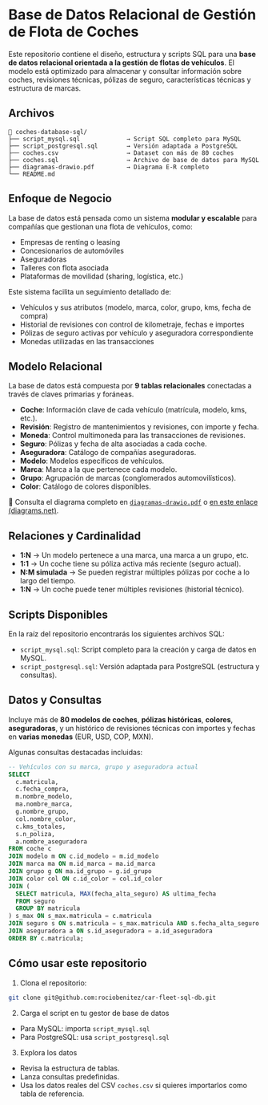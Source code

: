 # Base de Datos Relacional de Gestión de Flota de Coches

Este repositorio contiene el diseño, estructura y scripts SQL para una **base de datos relacional orientada a la gestión de flotas de vehículos**. El modelo está optimizado para almacenar y consultar información sobre coches, revisiones técnicas, pólizas de seguro, características técnicas y estructura de marcas.

## Archivos

```
📁 coches-database-sql/
├── script_mysql.sql             → Script SQL completo para MySQL
├── script_postgresql.sql        → Versión adaptada a PostgreSQL
├── coches.csv                   → Dataset con más de 80 coches
├── coches.sql                   → Archivo de base de datos para MySQL
├── diagramas-drawio.pdf         → Diagrama E-R completo
└── README.md
```

## Enfoque de Negocio

La base de datos está pensada como un sistema **modular y escalable** para compañías que gestionan una flota de vehículos, como:

- Empresas de renting o leasing
- Concesionarios de automóviles
- Aseguradoras
- Talleres con flota asociada
- Plataformas de movilidad (sharing, logística, etc.)

Este sistema facilita un seguimiento detallado de:

- Vehículos y sus atributos (modelo, marca, color, grupo, kms, fecha de compra)
- Historial de revisiones con control de kilometraje, fechas e importes
- Pólizas de seguro activas por vehículo y aseguradora correspondiente
- Monedas utilizadas en las transacciones

## Modelo Relacional

La base de datos está compuesta por **9 tablas relacionales** conectadas a través de claves primarias y foráneas.

- **Coche**: Información clave de cada vehículo (matrícula, modelo, kms, etc.).
- **Revisión**: Registro de mantenimientos y revisiones, con importe y fecha.
- **Moneda**: Control multimoneda para las transacciones de revisiones.
- **Seguro**: Pólizas y fecha de alta asociadas a cada coche.
- **Aseguradora**: Catálogo de compañías aseguradoras.
- **Modelo**: Modelos específicos de vehículos.
- **Marca**: Marca a la que pertenece cada modelo.
- **Grupo**: Agrupación de marcas (conglomerados automovilísticos).
- **Color**: Catálogo de colores disponibles.

📎 Consulta el diagrama completo en [`diagramas-drawio.pdf`](./diagramas-drawio.pdf) o [en este enlace (diagrams.net)](https://viewer.diagrams.net/?tags=%7B%7D&highlight=E6E6E6&edit=_blank&layers=1&nav=1&title=diagramas.png#R7V1bc6M4Fv41rpp9SIqLufgxcSedqU22e9O9mZl96ZJBtpnGyCXjxO5fP8JcDEhgMGBzUVeqY4Qi8DmfzpE%2BHR2N5Olq9xmD9fIFmdAeSYK5G8mfRpIkqbpGfnkle79EFCTFL1lgywzKjgXfrF8wrBiUbi0TbhIVXYRs11onCw3kONBwE2UAY%2FSRrDZHdvKpa7CAVME3A9h06R%2BW6S79Ul0RjuVP0FoswyeLQnBnBcLKQcFmCUz0kSiCO%2FcROW7wil8hXgEHOi658wLwT4hHysPSdb1vejeSHsnP3Kt9u0BoYUOwtja3BlqRYmNDqjzOwcqyPTnHGroPGiKPkx9G8hQj5PqfVrsptD1lhWrw3%2Bkx424kB%2By1W%2BAPpjfv%2B%2Befgus8fchv7svL4qs2uxElv5l3YG8DAQfCcfehxKFJFBBcIuwu0QI5wH44lt5Dx7zzVEsqPLz%2Bghh9Ry%2FAId%2F8fuMC7B7vISeo%2FmiRd5M%2FiWGV4Fo43HXx%2Fs%2Fg5uHiL%2B%2FOrRJeftrFa37aB1cYbR0TmuG9neVGjZDPsTbI1bEJ7yJsgZZoIOQN2mID5ohRDjoCwAsY%2FOnqeffld2U%2F0%2F%2F64%2B3lTZen39Wnm3FQ0RNp7AmBwj5DtILkK5EKH0doRwBexmEdFmJoA9d6T3YOEAB4ETUYPeMrsg54DgzCOGwnNAe6kGzC%2F%2BrBX8XRlW5ITTYkCUqyIV82VEPkQ%2ByLH4sO4C0BZBrHpKMZgAIz6fRr76MLZgfoHtAXWDnZAwGxWy6wHNJFffAYyLbBemMdqvslS8s2n8Eebd2wofDqfm7toPnqGznxAMqPZ9LYJkCYZy7CruTdBra1cMhngyDOe%2BI9hhvyLs9g4wY15qRjTJGN8OH1ZVOBujk%2BvDdGP2Hsji7NZFXNQ%2FE7xC7c5cIuuHszHie1qYewiOFS0lm4lIVsCCZ0XlbB8mlDFeqWfHfXAvYrcT%2FAWRzUnNSipwoTo%2FX3sL96BWsPmhA%2FvEPfAQgp6Tu%2B8TpUO3w55Z78kK879eyKQl5gSq7F4zX58apjd4ocoi5gHfQBiW4%2FoKffexetg%2BfYcB6%2BBg6E6X2eIdcl%2FsRHAq3X3I5wWtmBbuWCqm1Ms2NKs1%2F%2FXUa3iHzXuX3wMEvLNKHj92Jv9AGO%2Bmaokin%2FSOZpZaT7bkF9yIX1EVOALNwKsX%2BSpJXTR9D4UUqVWwc26RsOcOG952Y3TZhwhcKBZf5Y%2BVZc8J3NGlukwBPWT7hvIUZCe%2B7Xvd%2BsgWE5i2f%2FL9UUiJQmQLTLV3G8k48nt5PYP61WjJ3T%2BgUwpg7Zi7DHuPV4EfXaXkSrpNkL2YeC0lcLS3%2FoPkOntO6g1QzDyG%2B8k99LgH8jE6Z%2Fkcv%2FfPnu%2Ff%2B%2F5%2BcWouOk96gdPtxb5KJrwr1FM95icm1vEbKZMdU%2BtnHSUVABk8IKGLrDEEVK8WSWscDbNYpmGYNwEsUhw51EPqJoZuoVvlsbCzmZ8Oko%2BzifQ9UwWOyjqU1mQi6HXoJ9lNNcslTQXUQV6%2FcXNEk1oKFACbpLLE5VtIV%2FFGniqU8EZATdkoODegcD7TDVNP1DnD%2BOrPXAWcYSSNmNMvuuUityCjV3CehU45c67gBKTEXKO4CrU4cizSJ1eTIYQZUbfJFmcFbAxZaxtT1y8O3udfp09%2FqbOBxusAQ4Bmfjw9kDt%2FG12%2FirE34Szfu0sJcXlH8EVG7hQzXG9PpztaHH9D036yUQ0Wezzg665Ms4TZl1sSgzV4ddZypXqeazr2bX85E6KLvO1ivtr%2BfQWIK4ZTfJG%2FTKtFcFxeBMu0J7f27aazLtytVNe7WQ73aZ9gip3LQr9FqatfJ6BIwbd6I60MfF%2BKroGJ6Np5fnuI2vycYX3dbTnI2nV%2BQ6Qr3nY5VbeYVeMPO2cxDhm8f9HMMw7sVB0Wfjzuat6DHeFBlLmAmHrkZO6QZkR07NdGWs1BU5ld63OS68b3NSg4Vna5hHThWkcLsXOSX1O3JK4pFTkSjocVr2QvpQ46dK4KXPjp7NYg7ZC5RZ2m11%2BBR7fEuptstTuEHafKYkmMGyKy%2BjVH%2B3ylSExODMOmMfHbfr9dj1S4ZMsXVLL8F22bBHUOWWnZH1jZh246CEQVn2EpgYnGnnGx6asuzXj5qiNzy0sJMX7MOD3O3AlAQd5%2BiHTBlotcYeTRMGTA3BtPN9DpmikTkZ05hpv3rUlFwtXKJdtl3mbEwkCpqO8TY6uMgFNtyM%2BrfPoSog%2BmzW2fE%2Fpzv%2BpVN5n5GEu5703zScGKm82WRfoLjTubz9eq1J5S2n1v61dDKUwqm8Uw2p6YbqS%2BXN7uMFZiccyCdz0oerkXEg524Jbg2SqVzy41Qu%2BaJIlvVUQ80lpWcjmZ6RvQTrJxkeuqPhTSaA%2BpwZ3qQaOpzN84BcIbxJK0qk1JKWPtddDHMuxQ6mye8LrQxvYuuWHlF1NLwpH7p8cjWWKE3Ta90DCGuqipM%2Bz7nYsuEJ5Zsy%2F1ePaxp3NKV8PlC5sR9nJ40PDX6YNV7pZWKoqgAZnpUf9OFTjVr5q0c5jenFsC5HOY2LL1n13s4XOFBqGKb9jOOjemjav4l4BzbLN%2Fxlg%2F9cbz%2F%2B%2F18Ds3L%2BvQR7VPtF0UHRVKDGougmqiaDI5wolDBYu2yKTg4FGu5AvCRDx9Zwtcx%2FHXfeYlG95vSOVjB07PejeZsOMXRnaYSf68KWCz1Ep9MN9JTBqxNH%2FLCXfJjx0LmmnMkl%2BT72%2B3Uocu4s%2BY%2B562DKhebwIz4wcB89PEWyTgRxp5ELMJmeY3KnUY%2FTuCR9yNZth%2FLKnyN%2FOUP%2BQ3caMj3z3FirGVESy2sM2WlkIYg7jXyAFVhzKhkFuyoU%2FyqM2hf%2FmgpNPRkQm0sEnozs9hP2tSeSW9TOjH8di6mG0oG09cW%2FsjFMz5Y%2F%2Byft9otbn8%2FnUsa5qOpMVeri1nUhqc6JUHD0EwGz%2FuHPoJPzVqNy5YzZVFvIdcaOs56T6%2FJpwz%2FMwS4zl2%2Fy0HTOrZ%2BEER%2Fx5qOsWlaKjvuSitP0fF9ydW6dsROqhTaigvx17jlYcmFsjwq49dB7cGo9F0DcZ%2BTjq8B67KX3Coe8R3RRjPc4h2NpjCsJ53UnNw9PTtq9RqkSVUlOiTX5TKpEnSQbUqXLUiWMjUS%2BqeoZVXKhMMQ0VaIUjkNsjCqpuJ2o48PbahNzv3e0lyphbCnqOVXio5kPeCm50BMdKrUqp0pOwogPe3NRVvHU4477kmpT9RO%2B5OpUCePk4xbaiPPlr%2FCIErZcJErvAVUSeg9OleQCiPuMfHwVSFURp0qIEix3%2F3qYnyOnnanVSlIsjdEl4dzuZGiJeNr4NcqXpOiSKNNaWbok1U4UsXKCLSHQAPtYtWD4kPm6N6KWelDA7xz7ht9kvT2Fnql%2Fg4st7mHcClQz4la0yUwo7OdLkjHSRU%2BlZKt40GuN1ab%2BSsacrS1kjEJPwXtOxih89ZEpF5WeJlvmj01gyzkbUxRHfGSdC7MJTwLXlDO5OhszoceCLU4PdI4GJhl82NCdx4QeIhLnAQ7eA5gI9yuJUJ3I4e4iH1jVYuG4u2jxdtCIp%2Bmxvzgd8jNIfyEK9MLNCrjYMra25yve7l6nT3evA98NmoUe7jPyZ7KDTmLWqM%2B46GmcbOVKlZTbeo%2Bh8pxlbLnQW7ydH2tkW7%2FAaCqN7gY%2BvciCDXcV%2BagadJxps67ikqd7spXboZObz%2BrzPKyULReaM%2FDPdibPBscVjR4d8FwnerjHyAWXRnMWd3GaMwNCHQ16uNAOFC11iKHI2IESJctOhfokYSo35Eu0Qc8pq624a%2Flp6RgxEExdNzZO0OgpZc9jIDQ%2ByWTLhZkYm7WMxQMhToKpxEBCT7p6vdZxRPnGL4E0nhu7KX%2FCCIO4sD%2FpeW5sjefGZsslMzd20oP078C8OlHE3UaO0PT6E53WtScl%2FNzJPSnh9C6%2BJ%2BXcALBG96TcyOldKUoKhUV3pdxE%2BA3TPgiXzeKhF3CTSYUf0fyMDmbMw%2BPf0HX3AaMCti4iRUt3FaK1SGc4L%2FUus6vQ%2BW3M%2FOTB5%2FSe83DPzEgTHtFyGvcZoQiF4ZwxoiKXGCE3jiwM1ssX73BZUvgP).

## Relaciones y Cardinalidad

- **1:N** → Un modelo pertenece a una marca, una marca a un grupo, etc.
- **1:1** → Un coche tiene su póliza activa más reciente (seguro actual).
- **N:M simulada** → Se pueden registrar múltiples pólizas por coche a lo largo del tiempo.
- **1:N** → Un coche puede tener múltiples revisiones (historial técnico).

## Scripts Disponibles

En la raíz del repositorio encontrarás los siguientes archivos SQL:

- `script_mysql.sql`: Script completo para la creación y carga de datos en MySQL.
- `script_postgresql.sql`: Versión adaptada para PostgreSQL (estructura y consultas).

## Datos y Consultas

Incluye más de **80 modelos de coches**, **pólizas históricas**, **colores**, **aseguradoras**, y un histórico de revisiones técnicas con importes y fechas en **varias monedas** (EUR, USD, COP, MXN).

Algunas consultas destacadas incluidas:

```sql
-- Vehículos con su marca, grupo y aseguradora actual
SELECT
  c.matricula,
  c.fecha_compra,
  m.nombre_modelo,
  ma.nombre_marca,
  g.nombre_grupo,
  col.nombre_color,
  c.kms_totales,
  s.n_poliza,
  a.nombre_aseguradora
FROM coche c
JOIN modelo m ON c.id_modelo = m.id_modelo
JOIN marca ma ON m.id_marca = ma.id_marca
JOIN grupo g ON ma.id_grupo = g.id_grupo
JOIN color col ON c.id_color = col.id_color
JOIN (
  SELECT matricula, MAX(fecha_alta_seguro) AS ultima_fecha
  FROM seguro
  GROUP BY matricula
) s_max ON s_max.matricula = c.matricula
JOIN seguro s ON s.matricula = s_max.matricula AND s.fecha_alta_seguro = s_max.ultima_fecha
JOIN aseguradora a ON s.id_aseguradora = a.id_aseguradora
ORDER BY c.matricula;
```

## Cómo usar este repositorio

1. Clona el repositorio:

```bash
git clone git@github.com:rociobenitez/car-fleet-sql-db.git
```

2. Carga el script en tu gestor de base de datos

- Para MySQL: importa `script_mysql.sql`
- Para PostgreSQL: usa `script_postgresql.sql`

3. Explora los datos

- Revisa la estructura de tablas.
- Lanza consultas predefinidas.
- Usa los datos reales del CSV `coches.csv` si quieres importarlos como tabla de referencia.
